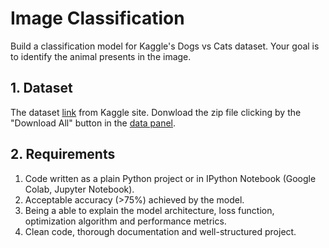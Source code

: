 # Image Classification
Build a classification model for Kaggle's Dogs vs Cats dataset. Your goal is to identify the animal presents in the image.
## 1. Dataset
The dataset [link](https://www.kaggle.com/c/dogs-vs-cats) from Kaggle site.
Donwload the zip file clicking by the "Download All" button in the [data panel](https://www.kaggle.com/competitions/dogs-vs-cats/data).
## 2. Requirements
1. Code written as a plain Python project or in IPython Notebook (Google Colab, Jupyter Notebook).
2. Acceptable accuracy (>75%) achieved by the model.
3. Being a able to explain the model architecture, loss function, optimization algorithm and performance metrics.
4. Clean code, thorough documentation and well-structured project.
